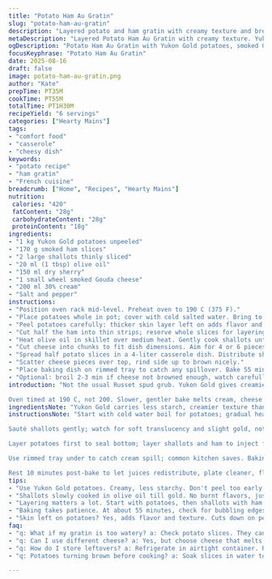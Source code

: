 ```yaml
---
title: "Potato Ham Au Gratin"
slug: "potato-ham-au-gratin"
description: "Layered potato and ham gratin with creamy texture and browned cheese top. Uses Yukon Gold potatoes swapped for Russet; smoked Gouda replaces Reblochon for a milder, smoky twist. Onions softened in olive oil, white wine replaced with dry sherry. Slow baking encourages melding flavors, cheese browns with crispy edges. Avoid peeling potatoes too early; retaining some skin adds rustic texture and keeps slices intact. Cream adds richness; opt for 30% fat to prevent curdling. Recipe adjusted for altered quantities and timing, balancing softness and bite. Simple, hearty, classic gratin with modern substitutions."
metaDescription: "Layered Potato Ham Au Gratin with creamy texture. Yukon Gold spuds, smoked Gouda; rich, hearty meal for six. Perfect for gatherings."
ogDescription: "Potato Ham Au Gratin with Yukon Gold potatoes, smoked Gouda; creamy layers and crispy cheese top. A comforting must-try dish."
focusKeyphrase: "Potato Ham Au Gratin"
date: 2025-08-16
draft: false
image: potato-ham-au-gratin.png
author: "Kate"
prepTime: PT35M
cookTime: PT55M
totalTime: PT1H30M
recipeYield: "6 servings"
categories: ["Hearty Mains"]
tags:
- "comfort food"
- "casserole"
- "cheesy dish"
keywords:
- "potato recipe"
- "ham gratin"
- "French cuisine"
breadcrumb: ["Home", "Recipes", "Hearty Mains"]
nutrition: 
 calories: "420"
 fatContent: "28g"
 carbohydrateContent: "28g"
 proteinContent: "18g"
ingredients:
- "1 kg Yukon Gold potatoes unpeeled"
- "170 g smoked ham slices"
- "2 large shallots thinly sliced"
- "20 ml (1 tbsp) olive oil"
- "150 ml dry sherry"
- "1 small wheel smoked Gouda cheese"
- "200 ml 30% cream"
- "Salt and pepper"
instructions:
- "Position oven rack mid-level. Preheat oven to 190 C (375 F)."
- "Place potatoes whole in pot; cover with cold salted water. Bring to boil, simmer 20 minutes. Knife slips through but still firm. Drain; rest 20 minutes until cool enough to handle."
- "Peel potatoes carefully: thicker skin layer left on adds flavor and structural integrity. Slice about 1.2 cm (1/2 inch) thick. Keep slices uniform to ensure even cooking."
- "Cut half the ham into thin strips; reserve whole slices for layering."
- "Heat olive oil in skillet over medium heat. Gently cook shallots until translucent and lightly golden, about 5-7 minutes, no rush. Add sherry; simmer until fully evaporated, bubbles diminish, aroma develops. Toss in ham strips, toss another 60 seconds. Season lightly with salt and plenty of pepper. Set aside."
- "Cut cheese into chunks to fit dish dimensions. Aim for 4 or 6 pieces; not too thin so cheese melts but holds some shape."
- "Spread half potato slices in a 4-liter casserole dish. Distribute shallot-ham mix evenly. Cover with remaining potatoes. Tear whole ham slices into irregular pieces, nestle between potato layers for varied texture. Pour cream slowly over top, saturating layers but not pooling excessively."
- "Scatter cheese pieces over top, rind side up to brown nicely."
- "Place baking dish on rimmed tray to catch any spillover. Bake 55 minutes. Cheese should bubble, brown and crisp at edges. Potato top soft but with some firmness under knife. Let cool 10 minutes before serving, allowing flavors to settle and sauces thicken."
- "Optional: broil 2-3 min if cheese not browned enough, watch carefully to avoid burning."
introduction: "Not the usual Russet spud grub. Yukon Gold gives creamier bite, less starchy fall-apart. No peeling frenzy; skin stays, adding texture and nutrients. Using dry sherry instead of white wine. Adds complexity, depth. Shallots over onions — sweeter, subtle punch — need slow patience in oil to coax flavors out, not rushed in butter. Smoked Gouda replaces Reblochon, more accessible, milder smoky notes. Ham split two ways: strips mingle with shallots; torn thick slices break monotony in layers.

Oven timed at 190 C, not 200. Slower, gentler bake melts cream, cheese without drying top too fast. Peel after the boil — skin clings too when hot, tears your slices. Let rest; piping hot potatoes are like a ticking bomb for burns and breakage. Cream 30%, little less than original, avoids greasy puddles in final dish but holds silkiness. Plan for 6 hungry souls; classic, hearty comfort in golden layers, rich aroma carrying from oven is kitchen poetry."
ingredientsNote: "Yukon Gold carries less starch, creamier texture than Russet; peels left on add rustic feel and hold better during cooking. Smoked ham offers more flavor than plain boiled; slicing half into strips boosts even flavor distribution. Shallots replace traditional onions for gentler sweetness and finer texture; cook slowly in olive oil to prevent burning and bitterness. Dry sherry replaces white wine, cooks down to a nutty aroma, less sharp acidity. Smoked Gouda, firmer than Reblochon, melts well but adds smoky edge. Cream at 30% fat balances richness and prevents separation. Salt and pepper to taste, added cautiously more at end if needed — ham and cheese already salty."
instructionsNote: "Start with cold water boil for potatoes; gradual heating avoids cracked skins and mushiness inside. Cook till knife feels tenderness but slice intact; overboiling leads to watery, falling-apart gratin. Resting potatoes cools enough to peel without losing moisture or damaging slices. Slice evenly at ~1.2 cm thickness; too thin confuses textures, too thick prolongs baking unevenly.

Sauté shallots gently; watch for soft translucency and slight gold, not burnt edges. Evaporate sherry fully — important to lose raw alcohol and concentrate sweetness. Combine ham strips just before removing from heat to warm without cooking toughness.

Layer potatoes first to seal bottom; layer shallots and ham to inject flavor between. Tear whole ham for rustic appeal tucked between potato layers. Cream poured slowly to saturate without flooding. Cheese placed rind-up browns crisply, adds texture contrast.

Use rimmed tray under to catch cream spill; common kitchen saves. Baking time adjusted to 55 min, visual cues tell final doneness: bubbling cream, browned edges, firm but yielding potato.

Rest 10 minutes post-bake to let juices redistribute, plate cleaner, flavor deeper. Optional broil step if top lacks brown spots; minutes only, watch closely. Avoid rush in peeling; lame slicing results in uneven cooking. Trust sensory signals over clock — sight, touch, smell dictate when to pull from heat."
tips:
- "Use Yukon Gold potatoes. Creamy, less starchy. Don't peel too early. Keeps rustic feel. Slices won’t break down. Rest after boiling; cool, then slice. Even thickness is key. About 1.2 cm works well. Too thin? Watery mess, too thick? Inconsistency in baking."
- "Shallots slowly cooked in olive oil till gold. No burnt flavors, just sweet sweet aroma. Goes great with ham. Add sherry. Evaporate fully. Concentrates sweetness. Raw alcohol? No, thanks. Time matters. Wait for bubbling reduction."
- "Layering matters a lot. Start with potatoes, then shallots with ham. Add enough cream, just don't drown. Pour carefully. Cheese on top, rind up for that crispy finish. Gotta catch spillovers, rimmed tray helps. Keep your eyes on the oven."
- "Baking takes patience. At about 55 minutes, check for bubbling edges, golden top. Let cool for 10 minutes, yes, 10. Sets flavors nicely. Cheese will brown up nicely. Want more? Broil carefully, just a couple minutes."
- "Skin left on potatoes? Yes, adds flavor and texture. Cuts down on peeling fuss too. Cooking shallots takes time but delivers results. Patience is a skill in the kitchen, just like layering flavors."
faq:
- "q: What if my gratin is too watery? a: Check potato slices. They can be too thick. Let them rest longer to remove excess moisture. Drain well."
- "q: Can I use different cheese? a: Yes, but choose cheese that melts well. Gruyère or fontina could work, but different flavors result."
- "q: How do I store leftovers? a: Refrigerate in airtight container. Reheat gently in oven; preserves texture. Microwaving could ruin layers."
- "q: Potatoes turning brown before cooking? a: Soak slices in water to minimize browning. Keep them submerged. Time is precious, don’t lose flavor."

---
```


